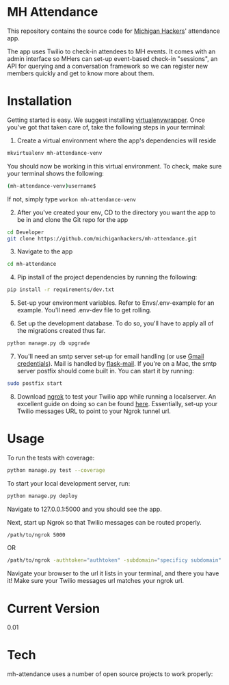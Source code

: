 MH Attendance 
======

This repository contains the source code for [Michigan Hackers](http://wwww.michiganhackers.org)' attendance app.

The app uses Twilio to check-in attendees to MH events. It comes with an admin interface so MHers can set-up event-based check-in "sessions", an API for querying and a conversation framework so we can register new members quickly and get to know more about them.

Installation
===
Getting started is easy. We suggest installing [virtualenvwrapper](http://virtualenvwrapper.readthedocs.org/en/latest/). Once you've got that taken care of, take the following steps in your terminal:

1) Create a virtual environment where the app's dependencies will reside
```sh
mkvirtualenv mh-attendance-venv
```
You should now be working in this virtual environment. To check, make sure your terminal shows the following:
```sh
(mh-attendance-venv)username$
```
If not, simply type ```workon mh-attendance-venv```

2) After you've created your env, CD to the directory you want the app to be in and clone the Git repo for the app
```sh
cd Developer
git clone https://github.com/michiganhackers/mh-attendance.git
```
3) Navigate to the app
```sh
cd mh-attendance
```
4) Pip install of the project dependencies by running the following:
```sh
pip install -r requirements/dev.txt
```

5) Set-up your environment variables. Refer to Envs/.env-example for an example. You'll need .env-dev file to get rolling.

6) Set up the development database. To do so, you'll have to apply all of the migrations created thus far.
```sh
python manage.py db upgrade
```

7) You'll need an smtp server set-up for email handling (or use [Gmail credentials](http://flask.pocoo.org/snippets/85/)). Mail is handled by [flask-mail](https://pythonhosted.org/flask-mail/). If you're on a Mac, the smtp server postfix should come built in. You can start it by running:
```sh
sudo postfix start
```

8) Download [ngrok](https://ngrok.com/download) to test your Twilio app while running a localserver. An excellent guide on doing so can be found [here](https://www.twilio.com/blog/2013/10/test-your-webhooks-locally-with-ngrok.html). Essentially, set-up your Twilio messages URL to point to your Ngrok tunnel url.

Usage
===

To run the tests with coverage:
```sh
python manage.py test --coverage
```

To start your local development server, run:
```sh
python manage.py deploy
```
Navigate to 127.0.0.1:5000 and you should see the app.

Next, start up Ngrok so that Twilio messages can be routed properly.
```sh
/path/to/ngrok 5000
```
OR
```sh
/path/to/ngrok -authtoken="authtoken" -subdomain="specificy subdomain" 5000
```
Navigate your browser to the url it lists in your terminal, and there you have it! 
Make sure your Twilio messages url matches your ngrok url.

Current Version
===
0.01

Tech
===
mh-attendance uses a number of open source projects to work properly:
